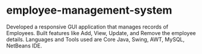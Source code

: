 # employee-management-system
Developed a responsive GUI application that manages records of Employees. Built features like Add, View, Update, and Remove the employee details. Languages and Tools used are Core Java, Swing, AWT, MySQL, NetBeans IDE.
